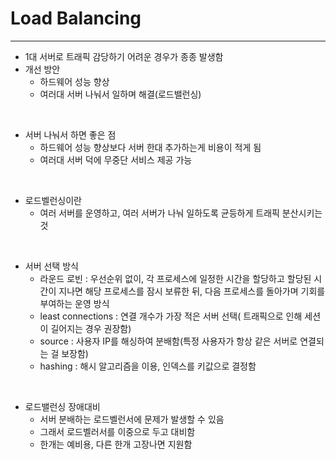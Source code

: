# Load Balancing 
---
- 1대 서버로 트래픽 감당하기 어려운 경우가 종종 발생함
- 개선 방안
  - 하드웨어 성능 향상
  - 여러대 서버 나눠서 일하며 해결(로드밸런싱)

<br>

- 서버 나눠서 하면 좋은 점
  - 하드웨어 성능 향상보다 서버 한대 추가하는게 비용이 적게 됨
  - 여러대 서버 덕에 무중단 서비스 제공 가능

<br>

- 로드벨런싱이란
  - 여러 서버를 운영하고, 여러 서버가 나눠 일하도록 균등하게 트래픽 분산시키는 것

 <br>
 
- 서버 선택 방식
  - 라운드 로빈 : 우선순위 없이, 각 프로세스에 일정한 시간을 할당하고 할당된 시간이 지나면 해당 프로세스를 잠시 보류한 뒤, 다음 프로세스를 돌아가며 기회를 부여하는 운영 방식
  - least connections : 연결 개수가 가장 적은 서버 선택( 트래픽으로 인해 세션이 길어지는 경우 권장함)
  - source : 사용자 IP를 해싱하여 분배함(특정 사용자가 항상 같은 서버로 연결되는 걸 보장함)
  - hashing : 해시 알고리즘을 이용, 인덱스를 키값으로 결정함

 <br>
 
- 로드밸런싱 장애대비
  - 서버 분배하는 로드벨런서에 문제가 발생할 수 있음
  - 그래서 로드벨러서를 이중으로 두고 대비함
  - 한개는 예비용, 다른 한개 고장나면 지원함
